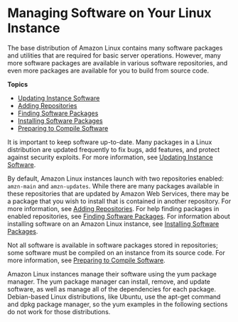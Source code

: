 # Managing Software on Your Linux Instance<a name="managing-software"></a>

The base distribution of Amazon Linux contains many software packages and utilities that are required for basic server operations\. However, many more software packages are available in various software repositories, and even more packages are available for you to build from source code\.

**Topics**
+ [Updating Instance Software](install-updates.md)
+ [Adding Repositories](add-repositories.md)
+ [Finding Software Packages](find-software.md)
+ [Installing Software Packages](install-software.md)
+ [Preparing to Compile Software](compile-software.md)

It is important to keep software up\-to\-date\. Many packages in a Linux distribution are updated frequently to fix bugs, add features, and protect against security exploits\. For more information, see [Updating Instance Software](install-updates.md)\.

By default, Amazon Linux instances launch with two repositories enabled: `amzn-main` and `amzn-updates`\. While there are many packages available in these repositories that are updated by Amazon Web Services, there may be a package that you wish to install that is contained in another repository\. For more information, see [Adding Repositories](add-repositories.md)\. For help finding packages in enabled repositories, see [Finding Software Packages](find-software.md)\. For information about installing software on an Amazon Linux instance, see [Installing Software Packages](install-software.md)\.

Not all software is available in software packages stored in repositories; some software must be compiled on an instance from its source code\. For more information, see [Preparing to Compile Software](compile-software.md)\.

Amazon Linux instances manage their software using the yum package manager\. The yum package manager can install, remove, and update software, as well as manage all of the dependencies for each package\. Debian\-based Linux distributions, like Ubuntu, use the apt\-get command and dpkg package manager, so the yum examples in the following sections do not work for those distributions\.